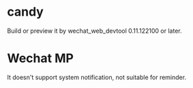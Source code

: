 # candy

Build or preview it by wechat_web_devtool 0.11.122100 or later.

# Wechat MP
It doesn't support system notification, not suitable for reminder.
